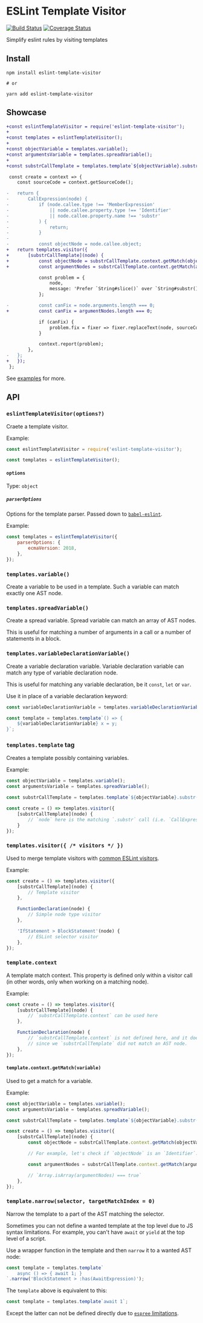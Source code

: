 # ESLint Template Visitor
[![Build Status](https://travis-ci.org/futpib/eslint-template-visitor.svg?branch=master)](https://travis-ci.org/futpib/eslint-template-visitor) [![Coverage Status](https://coveralls.io/repos/github/futpib/eslint-template-visitor/badge.svg?branch=master)](https://coveralls.io/github/futpib/eslint-template-visitor?branch=master)

Simplify eslint rules by visiting templates

## Install

```
npm install eslint-template-visitor

# or

yarn add eslint-template-visitor
```

## Showcase

```diff
+const eslintTemplateVisitor = require('eslint-template-visitor');
+
+const templates = eslintTemplateVisitor();
+
+const objectVariable = templates.variable();
+const argumentsVariable = templates.spreadVariable();
+
+const substrCallTemplate = templates.template`${objectVariable}.substr(${argumentsVariable})`;

 const create = context => {
 	const sourceCode = context.getSourceCode();

-	return {
-		CallExpression(node) {
-			if (node.callee.type !== 'MemberExpression'
-				|| node.callee.property.type !== 'Identifier'
-				|| node.callee.property.name !== 'substr'
-			) {
-				return;
-			}
-
-			const objectNode = node.callee.object;
+	return templates.visitor({
+		[substrCallTemplate](node) {
+			const objectNode = substrCallTemplate.context.getMatch(objectVariable);
+			const argumentNodes = substrCallTemplate.context.getMatch(argumentsVariable);

 			const problem = {
 				node,
 				message: 'Prefer `String#slice()` over `String#substr()`.',
 			};

-			const canFix = node.arguments.length === 0;
+			const canFix = argumentNodes.length === 0;

 			if (canFix) {
 				problem.fix = fixer => fixer.replaceText(node, sourceCode.getText(objectNode) + '.slice()');
 			}

 			context.report(problem);
 		},
-	};
+	});
 };
```

See [examples](https://github.com/futpib/eslint-template-visitor/tree/master/examples) for more.

## API

### `eslintTemplateVisitor(options?)`

Craete a template visitor.

Example:

```js
const eslintTemplateVisitor = require('eslint-template-visitor');

const templates = eslintTemplateVisitor();
```

#### `options`

Type: `object`

##### `parserOptions`

Options for the template parser. Passed down to [`babel-eslint`](https://github.com/babel/babel-eslint#additional-parser-configuration).

Example:

```js
const templates = eslintTemplateVisitor({
	parserOptions: {
		ecmaVersion: 2018,
	},
});
```

### `templates.variable()`

Create a variable to be used in a template. Such a variable can match exactly one AST node.

### `templates.spreadVariable()`

Create a spread variable. Spread variable can match an array of AST nodes.

This is useful for matching a number of arguments in a call or a number of statements in a block.

### `templates.variableDeclarationVariable()`

Create a variable declaration variable. Variable declaration variable can match any type of variable declaration node.

This is useful for matching any variable declaration, be it `const`, `let` or `var`.

Use it in place of a variable declaration keyword:

```js
const variableDeclarationVariable = templates.variableDeclarationVariable();

const template = templates.template`() => {
	${variableDeclarationVariable} x = y;
}`;
```

### `templates.template` tag

Creates a template possibly containing variables.

Example:

```js
const objectVariable = templates.variable();
const argumentsVariable = templates.spreadVariable();

const substrCallTemplate = templates.template`${objectVariable}.substr(${argumentsVariable})`;

const create = () => templates.visitor({
	[substrCallTemplate](node) {
		// `node` here is the matching `.substr` call (i.e. `CallExpression`)
	}
});
```

### `templates.visitor({ /* visitors */ })`

Used to merge template visitors with [common ESLint visitors](https://eslint.org/docs/developer-guide/selectors#listening-for-selectors-in-rules).

Example:

```js
const create = () => templates.visitor({
	[substrCallTemplate](node) {
		// Template visitor
	},

	FunctionDeclaration(node) {
		// Simple node type visitor
	},

	'IfStatement > BlockStatement'(node) {
		// ESLint selector visitor
	},
});
```

### `template.context`

A template match context. This property is defined only within a visitor call (in other words, only when working on a matching node).

Example:

```js
const create = () => templates.visitor({
	[substrCallTemplate](node) {
		// `substrCallTemplate.context` can be used here
	},

	FunctionDeclaration(node) {
		// `substrCallTemplate.context` is not defined here, and it does not make sense to use it here,
		// since we `substrCallTemplate` did not match an AST node.
	},
});
```

#### `template.context.getMatch(variable)`

Used to get a match for a variable.

Example:

```js
const objectVariable = templates.variable();
const argumentsVariable = templates.spreadVariable();

const substrCallTemplate = templates.template`${objectVariable}.substr(${argumentsVariable})`;

const create = () => templates.visitor({
	[substrCallTemplate](node) {
		const objectNode = substrCallTemplate.context.getMatch(objectVariable);

		// For example, let's check if `objectNode` is an `Identifier`: `objectNode.type === 'Identifier'`

		const argumentNodes = substrCallTemplate.context.getMatch(argumentsVariable);

		// `Array.isArray(argumentNodes) === true`
	},
});
```

### `template.narrow(selector, targetMatchIndex = 0)`

Narrow the template to a part of the AST matching the selector.

Sometimes you can not define a wanted template at the top level due to JS syntax limitations.
For example, you can't have `await` or `yield` at the top level of a script.

Use a wrapper function in the template and then `narrow` it to a wanted AST node:

```js
const template = templates.template`
	async () => { await 1; }
`.narrow('BlockStatement > :has(AwaitExpression)');
```

The `template` above is equivalent to this:

```js
const template = templates.template`await 1`;
```

Except the latter can not be defined directly due to [`espree` limitations](https://github.com/eslint/espree/issues/409).

